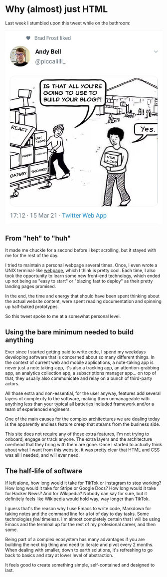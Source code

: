 # Why (almost) just HTML
Last week I stumbled upon this tweet while on the bathroom:

![alt text](../assets/images/just_html.jpeg "Logo Title Text 1")

## From "heh" to "huh"
It made me chuckle for a second before I kept scrolling, but it stayed with me for the rest of the day.

I tried to maintain a personal webpage several times. Once, I even wrote a UNIX terminal-like [webpage](https://sergiouve.github.io/), which I think is pretty cool. Each time, I also took the opportunity to learn some new front-end technology, which ended up not being as "easy to start" or "blazing fast to deploy" as their pretty landing pages promised.

In the end, the time and energy that should have been spent thinking about the actual website content, were spent reading documentation and spinning up half-baked prototypes.

So this tweet spoke to me at a somewhat personal level.

## Using the bare minimum needed to build anything
Ever since I started getting paid to write code, I spend my weekdays developing software that is concerned about so many different things. In the context of current web and mobile applications, a note-taking app is never just a note taking-app, it's also a tracking app, an attention-grabbing app, an analytics collection app, a subscriptions manager app... on top of that, they usually also communicate and relay on a bunch of third-party actors.

All those extra and non-essential, for the user anyway, features add several layers of complexity to the software, making them unmanageable with anything less than your typical all batteries included framework and/or a team of experienced engineers.

One of the main causes for the complex architectures we are dealing today is the apparently endless feature creep that steams from the business side.

This site does not require any of those extra features, I'm not trying to onboard, engage or track anyone. The extra layers and the architecture overhead that they bring with them are gone. Once I started to actually think about what I want from this website, it was pretty clear that HTML and CSS was all I needed, and will ever need.

## The half-life of software
If left alone, how long would it take for TikTok or Instagram to stop working? How long would it take for Stripe or Google Docs? How long would it take for Hacker News? And for Wikipedia? Nobody can say for sure, but it definitely feels like Wikipedia would hold way, way longer than TikTok.

I guess that's the reason why I use Emacs to write code, Markdown for taking notes and the command line for a lot of day to day tasks. Some technologies *feel* timeless. I'm almost completely certain that I will be using Emacs and the terminal up for the rest of my profesional career, and then some.

Being part of a complex ecosystem has many advantages if you are building the next big thing and need to iterate and pivot every 2 months. When dealing with smaller, down to earth solutions, it's refreshing to go back to basics and stay at lower level of abstraction.

It feels good to create something simple, self-contained and designed to last.
